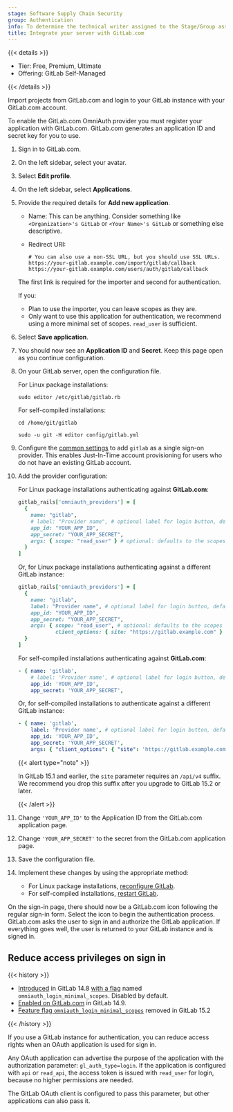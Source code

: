 ```yaml
---
stage: Software Supply Chain Security
group: Authentication
info: To determine the technical writer assigned to the Stage/Group associated with this page, see https://handbook.gitlab.com/handbook/product/ux/technical-writing/#assignments
title: Integrate your server with GitLab.com
---
```


{{< details >}}

- Tier: Free, Premium, Ultimate
- Offering: GitLab Self-Managed

{{< /details >}}

Import projects from GitLab.com and login to your GitLab instance with your GitLab.com account.

To enable the GitLab.com OmniAuth provider you must register your application with GitLab.com.
GitLab.com generates an application ID and secret key for you to use.

1. Sign in to GitLab.com.
1. On the left sidebar, select your avatar.
1. Select **Edit profile**.
1. On the left sidebar, select **Applications**.
1. Provide the required details for **Add new application**.
   - Name: This can be anything. Consider something like `<Organization>'s GitLab` or `<Your Name>'s GitLab` or something else descriptive.
   - Redirect URI:

     ```plaintext
     # You can also use a non-SSL URL, but you should use SSL URLs.
     https://your-gitlab.example.com/import/gitlab/callback
     https://your-gitlab.example.com/users/auth/gitlab/callback
     ```

   The first link is required for the importer and second for authentication.

   If you:

   - Plan to use the importer, you can leave scopes as they are.
   - Only want to use this application for authentication, we recommend using a more minimal set of scopes. `read_user` is sufficient.

1. Select **Save application**.
1. You should now see an **Application ID** and **Secret**. Keep this page open as you continue
   configuration.
1. On your GitLab server, open the configuration file.

   For Linux package installations:

   ```shell
   sudo editor /etc/gitlab/gitlab.rb
   ```

   For self-compiled installations:

   ```shell
   cd /home/git/gitlab

   sudo -u git -H editor config/gitlab.yml
   ```

1. Configure the [common settings](omniauth.md#configure-common-settings)
   to add `gitlab` as a single sign-on provider. This enables Just-In-Time
   account provisioning for users who do not have an existing GitLab account.
1. Add the provider configuration:

   For Linux package installations authenticating against **GitLab.com**:

   ```ruby
   gitlab_rails['omniauth_providers'] = [
     {
       name: "gitlab",
       # label: "Provider name", # optional label for login button, defaults to "GitLab.com"
       app_id: "YOUR_APP_ID",
       app_secret: "YOUR_APP_SECRET",
       args: { scope: "read_user" } # optional: defaults to the scopes of the application
     }
   ]
   ```

   Or, for Linux package installations authenticating against a different GitLab instance:

   ```ruby
   gitlab_rails['omniauth_providers'] = [
     {
       name: "gitlab",
       label: "Provider name", # optional label for login button, defaults to "GitLab.com"
       app_id: "YOUR_APP_ID",
       app_secret: "YOUR_APP_SECRET",
       args: { scope: "read_user", # optional: defaults to the scopes of the application
               client_options: { site: "https://gitlab.example.com" } }
     }
   ]
   ```

   For self-compiled installations authenticating against **GitLab.com**:

   ```yaml
   - { name: 'gitlab',
       # label: 'Provider name', # optional label for login button, defaults to "GitLab.com"
       app_id: 'YOUR_APP_ID',
       app_secret: 'YOUR_APP_SECRET',
   ```

   Or, for self-compiled installations to authenticate against a different GitLab instance:

   ```yaml
   - { name: 'gitlab',
       label: 'Provider name', # optional label for login button, defaults to "GitLab.com"
       app_id: 'YOUR_APP_ID',
       app_secret: 'YOUR_APP_SECRET',
       args: { "client_options": { "site": 'https://gitlab.example.com' } }
   ```

   {{< alert type="note" >}}

   In GitLab 15.1 and earlier, the `site` parameter requires an `/api/v4` suffix.
   We recommend you drop this suffix after you upgrade to GitLab 15.2 or later.

   {{< /alert >}}

1. Change `'YOUR_APP_ID'` to the Application ID from the GitLab.com application page.
1. Change `'YOUR_APP_SECRET'` to the secret from the GitLab.com application page.
1. Save the configuration file.
1. Implement these changes by using the appropriate method:
   - For Linux package installations, [reconfigure GitLab](../administration/restart_gitlab.md#reconfigure-a-linux-package-installation).
   - For self-compiled installations, [restart GitLab](../administration/restart_gitlab.md#self-compiled-installations).

On the sign-in page, there should now be a GitLab.com icon following the
regular sign-in form. Select the icon to begin the authentication process.
GitLab.com asks the user to sign in and authorize the GitLab application. If
everything goes well, the user is returned to your GitLab instance and is
signed in.

## Reduce access privileges on sign in

{{< history >}}

- [Introduced](https://gitlab.com/gitlab-org/gitlab/-/issues/337663) in GitLab 14.8 [with a flag](../administration/feature_flags.md) named `omniauth_login_minimal_scopes`. Disabled by default.
- [Enabled on GitLab.com](https://gitlab.com/gitlab-org/gitlab/-/issues/351331) in GitLab 14.9.
- [Feature flag `omniauth_login_minimal_scopes`](https://gitlab.com/gitlab-org/gitlab/-/merge_requests/83453) removed in GitLab 15.2

{{< /history >}}

If you use a GitLab instance for authentication, you can reduce access rights when an OAuth application is used for sign in.

Any OAuth application can advertise the purpose of the application with the
authorization parameter: `gl_auth_type=login`. If the application is
configured with `api` or `read_api`, the access token is issued with
`read_user` for login, because no higher permissions are needed.

The GitLab OAuth client is configured to pass this parameter, but other
applications can also pass it.
